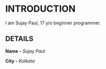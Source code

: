 # INTRODUCTION
I am Sujay Paul, 17 y/o beginner programmer.

## DETAILS
**Name -** *Sujay Paul*

**City -** *Kolkata*


